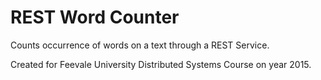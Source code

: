# REST Word Counter

Counts occurrence of words on a text through a REST Service.

Created for Feevale University Distributed Systems Course on year 2015.
